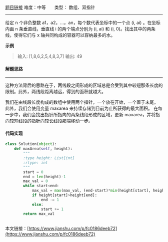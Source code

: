  [题目链接](https://leetcode-cn.com/problems/container-with-most-water/)
难度：中等         &nbsp;&nbsp;&nbsp;&nbsp;&nbsp;&nbsp;类型：  数组、双指针
***
 给定 n 个非负整数 a1，a2，...，an，每个数代表坐标中的一个点 (i, ai) 。在坐标内画 n 条垂直线，垂直线 i 的两个端点分别为 (i, ai) 和 (i, 0)。找出其中的两条线，使得它们与 x 轴共同构成的容器可以容纳最多的水。

 
**示例**
>输入: [1,8,6,2,5,4,8,3,7]
输出: 49 
 
#### 解题思路
***
 这种方法背后的思路在于，两线段之间形成的区域总是会受到其中较短那条长度的限制。此外，两线段距离越远，得到的面积就越大。

我们在由线段长度构成的数组中使用两个指针，一个放在开始，一个置于末尾。 此外，我们会使用变量 maxarea 来持续存储到目前为止所获得的最大面积。 在每一步中，我们会找出指针所指向的两条线段形成的区域，更新 maxarea，并将指向较短线段的指针向较长线段那端移动一步。
 
#### 代码实现
```python
class Solution(object):
    def maxArea(self, height):
        """
        :type height: List[int]
        :rtype: int
        """
        start = 0
        end = len(height)-1
        max_val = 0
        while start<end:
            max_val = max(max_val, (end-start)*min(height[start], height[end]))
            if height[start]>height[end]:
                end -= 1
            else:
                start += 1
        return max_val
            
```

本文链接：[https://www.jianshu.com/p/fc0186deeb72](https://www.jianshu.com/p/fc0186deeb72)
